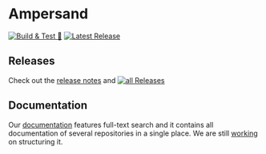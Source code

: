 # Ampersand

[![Build & Test 🚀](https://github.com/AmpersandTarski/Ampersand/actions/workflows/ci2.yml/badge.svg)](https://github.com/AmpersandTarski/Ampersand/actions/workflows/ci2.yml)
[![Latest Release](https://img.shields.io/github/release/AmpersandTarski/Ampersand.svg)](https://github.com/AmpersandTarski/Ampersand/releases/latest)

## Releases

Check out the [release notes](https://github.com/AmpersandTarski/Ampersand/blob/main/ReleaseNotes.md) and [![all Releases](https://img.shields.io/github/release/AmpersandTarski/Ampersand.svg)](https://github.com/AmpersandTarski/Ampersand/releases)

## Documentation

Our [documentation](https://ampersandtarski.github.io/) features full-text search and it contains all documentation of several repositories in a single place. We are still [working](https://github.com/AmpersandTarski/Ampersand/issues/1315) on structuring it. 
